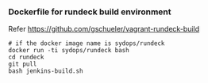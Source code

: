 ### Dockerfile for rundeck build environment

Refer https://github.com/gschueler/vagrant-rundeck-build

```
# if the docker image name is sydops/rundeck
docker run -ti sydops/rundeck bash
cd rundeck
git pull
bash jenkins-build.sh
```
